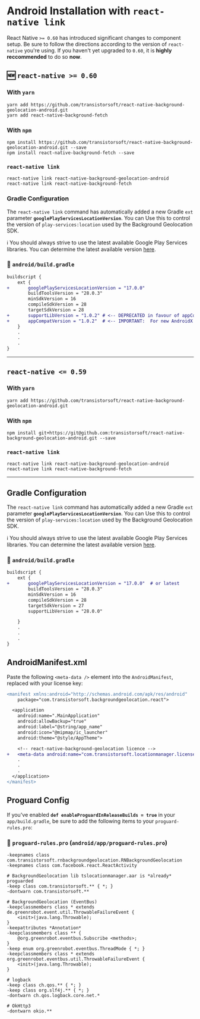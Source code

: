 # Android Installation with `react-native link`

React Native `>= 0.60` has introduced significant changes to component setup.  Be sure to follow the directions according to the version of `react-native` you're using.  If you haven't yet upgraded to `0.60`, it is **highly reccommended** to do so **now**.

## 🆕 `react-native >= 0.60`

### With `yarn`

```shell
yarn add https://github.com/transistorsoft/react-native-background-geolocation-android.git
yarn add react-native-background-fetch
```

### With `npm`
```shell
npm install https://github.com/transistorsoft/react-native-background-geolocation-android.git --save
npm install react-native-background-fetch --save
```

### `react-native link`
```shell
react-native link react-native-background-geolocation-android
react-native link react-native-background-fetch
```

### Gradle Configuration

The `react-native link` command has automatically added a new Gradle `ext` parameter **`googlePlayServicesLocationVersion`**.  You can Use this to control the version of `play-services:location` used by the Background Geolocation SDK.

:information_source: You should always strive to use the latest available Google Play Services libraries.  You can determine the latest available version [here](https://developers.google.com/android/guides/setup).

### :open_file_folder: **`android/build.gradle`**

```diff
buildscript {
    ext {
+       googlePlayServicesLocationVersion = "17.0.0"
        buildToolsVersion = "28.0.3"
        minSdkVersion = 16
        compileSdkVersion = 28
        targetSdkVersion = 28
+       supportLibVersion = "1.0.2" # <-- DEPRECATED in favour of appCompatVersion
+       appCompatVersion = "1.0.2"  # <-- IMPORTANT:  For new AndroidX compatibility.
    }
    .
    .
    .
}
```

-----------------------------------------------------------------------------------

## `react-native <= 0.59`

### With `yarn`

```shell
yarn add https://github.com/transistorsoft/react-native-background-geolocation-android.git
```

### With `npm`
```shell
npm install git+https://git@github.com:transistorsoft/react-native-background-geolocation-android.git --save
```

### `react-native link`
```shell
react-native link react-native-background-geolocation-android
react-native link react-native-background-fetch
```

-----------------------------------------------------------------------------------

## Gradle Configuration

The `react-native link` command has automatically added a new Gradle `ext` parameter **`googlePlayServicesLocationVersion`**.  You can Use this to control the version of `play-services:location` used by the Background Geolocation SDK.

:information_source: You should always strive to use the latest available Google Play Services libraries.  You can determine the latest available version [here](https://developers.google.com/android/guides/setup).

### :open_file_folder: **`android/build.gradle`**

```diff
buildscript {
    ext {
+       googlePlayServicesLocationVersion = "17.0.0"  # or latest
        buildToolsVersion = "28.0.3"
        minSdkVersion = 16
        compileSdkVersion = 28
        targetSdkVersion = 27
        supportLibVersion = "28.0.0"

    }
    .
    .
    .
}
```

## AndroidManifest.xml

Paste the following `<meta-data />` element into the `AndroidManifest`, replaced with your license key:

```diff
<manifest xmlns:android="http://schemas.android.com/apk/res/android"
    package="com.transistorsoft.backgroundgeolocation.react">

  <application
    android:name=".MainApplication"
    android:allowBackup="true"
    android:label="@string/app_name"
    android:icon="@mipmap/ic_launcher"
    android:theme="@style/AppTheme">

    <!-- react-native-background-geolocation licence -->
+   <meta-data android:name="com.transistorsoft.locationmanager.license" android:value="YOUR_LICENCE_KEY_HERE" />
    .
    .
    .
  </application>
</manifest>

```


## Proguard Config

If you've enabled **`def enableProguardInReleaseBuilds = true`** in your `app/build.gradle`, be sure to add the following items to your `proguard-rules.pro`:

### :open_file_folder: `proguard-rules.pro` (`android/app/proguard-rules.pro`)

```proguard
-keepnames class com.transistorsoft.rnbackgroundgeolocation.RNBackgroundGeolocation
-keepnames class com.facebook.react.ReactActivity

# BackgroundGeolocation lib tslocationmanager.aar is *already* proguarded
-keep class com.transistorsoft.** { *; }
-dontwarn com.transistorsoft.**

# BackgroundGeolocation (EventBus)
-keepclassmembers class * extends de.greenrobot.event.util.ThrowableFailureEvent {
    <init>(java.lang.Throwable);
}
-keepattributes *Annotation*
-keepclassmembers class ** {
    @org.greenrobot.eventbus.Subscribe <methods>;
}
-keep enum org.greenrobot.eventbus.ThreadMode { *; }
-keepclassmembers class * extends org.greenrobot.eventbus.util.ThrowableFailureEvent {
    <init>(java.lang.Throwable);
}

# logback
-keep class ch.qos.** { *; }
-keep class org.slf4j.** { *; }
-dontwarn ch.qos.logback.core.net.*

# OkHttp3
-dontwarn okio.**
```

